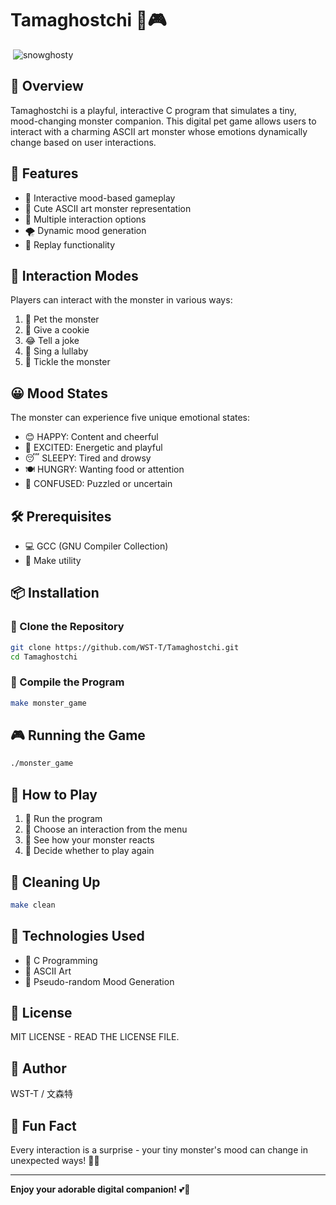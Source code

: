 # Tamaghostchi 👻🎮

<img> ![snowghosty](https://github.com/user-attachments/assets/41f39269-bbb5-4eb3-a70f-83df459bb1fc) </img>

## 🌈 Overview
Tamaghostchi is a playful, interactive C program that simulates a tiny, mood-changing monster companion. This digital pet game allows users to interact with a charming ASCII art monster whose emotions dynamically change based on user interactions.

## 🎲 Features
- 🤖 Interactive mood-based gameplay
- 🎨 Cute ASCII art monster representation
- 🔀 Multiple interaction options
- 🌪️ Dynamic mood generation
- 🔁 Replay functionality

## 🤝 Interaction Modes
Players can interact with the monster in various ways:
1. 🤗 Pet the monster
2. 🍪 Give a cookie
3. 😂 Tell a joke
4. 🎵 Sing a lullaby
5. 🤹 Tickle the monster

## 😀 Mood States
The monster can experience five unique emotional states:
- 😊 HAPPY: Content and cheerful
- 🎉 EXCITED: Energetic and playful
- 😴 SLEEPY: Tired and drowsy
- 🍽️ HUNGRY: Wanting food or attention
- 🤔 CONFUSED: Puzzled or uncertain

## 🛠️ Prerequisites
- 💻 GCC (GNU Compiler Collection)
- 🧰 Make utility

## 📦 Installation

### 🐑 Clone the Repository
```bash
git clone https://github.com/WST-T/Tamaghostchi.git
cd Tamaghostchi
```

### 🔨 Compile the Program
```bash
make monster_game
```

## 🎮 Running the Game
```bash
./monster_game
```

## 🎲 How to Play
1. 🚀 Run the program
2. 🤚 Choose an interaction from the menu
3. 👀 See how your monster reacts
4. 🔁 Decide whether to play again

## 🧹 Cleaning Up
```bash
make clean
```

## 🧪 Technologies Used
- 💾 C Programming
- 🎨 ASCII Art
- 🎲 Pseudo-random Mood Generation

## 📄 License
MIT LICENSE - READ THE LICENSE FILE.

## 👤 Author
WST-T / 文森特

## 🎈 Fun Fact
Every interaction is a surprise - your tiny monster's mood can change in unexpected ways! 🤖💕

---

**Enjoy your adorable digital companion!** 💕👻
